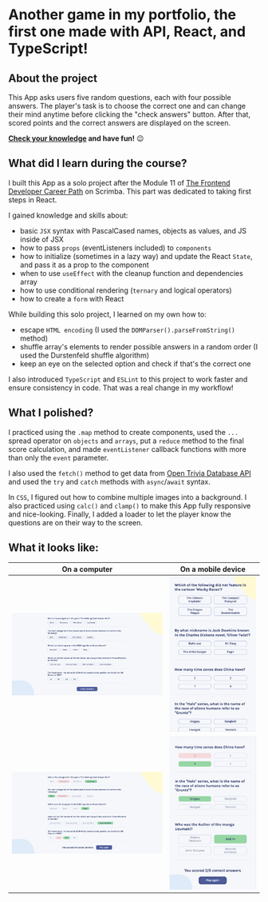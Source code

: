 # Another game in my portfolio, the first one made with API, React, and TypeScript!

## About the project

This App asks users five random questions, each with four possible answers. The player's task is to choose the correct one and can change their mind anytime before clicking the "check answers" button. After that, scored points and the correct answers are displayed on the screen.

**[Check your knowledge](#) and have fun!** 😉

## What did I learn during the course?

I built this App as a solo project after the Module 11 of [The Frontend Developer Career Path](https://scrimba.com/learn/frontend) on Scrimba. This part was dedicated to taking first steps in React.

I gained knowledge and skills about:
- basic `JSX` syntax with PascalCased names, objects as values, and JS inside of JSX
- how to pass `props` (eventListeners included) to `components`
- how to initialize (sometimes in a lazy way) and update the React `State`, and pass it as a prop to the component
- when to use `useEffect` with the cleanup function and dependencies array
- how to use conditional rendering (`ternary` and logical operators)
- how to create a `form` with React

While building this solo project, I learned on my own how to:
- escape `HTML encoding` (I used the `DOMParser().parseFromString()` method)
- shuffle array's elements to render possible answers in a random order (I used the Durstenfeld shuffle algorithm)
- keep an eye on the selected option and check if that's the correct one

I also introduced `TypeScript` and `ESLint` to this project to work faster and ensure consistency in code. That was a real change in my workflow!

## What I polished?

I practiced using the `.map` method to create components, used the `...` spread operator on `objects` and `arrays`, put a `reduce` method to the final score calculation, and made `eventListener` callback functions with more than only the `event` parameter.

I also used the `fetch()` method to get data from [Open Trivia Database API](https://opentdb.com/api_config.php) and used the `try` and `catch` methods with `async`/`await` syntax.

In `CSS`, I figured out how to combine multiple images into a background. I also practiced using `calc()` and `clamp()` to make this App fully responsive and nice-looking. Finally, I added a loader to let the player know the questions are on their way to the screen.

## What it looks like:

| On a computer | On a mobile device |
| --- | ---|
| <img max-width="350px" alt="Game on a computer" src="./public/computer_start.png">| <img max-width="350px" alt="Game on a mobile device" src="./public/mobile_start.png"> |
| <img max-width="350px" alt="Game summary on a computer" src="./public/computer_results.png">| <img max-width="350px" alt="Game summary on a mobile device" src="./public/mobile_results.png"> |
